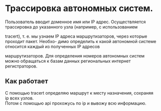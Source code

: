 # Трассировка автономных систем. 
Пользователь вводит доменное имя
или IP адрес. Осуществляется трассировка до указанного узла (например, с использованием

tracert), т. е. мы узнаем IP адреса маршрутизаторов, через которые проходит пакет. Необхо-
димо определить к какой автономной системе относится каждый из полученных IP адресов

маршрутизаторов. Для определения номеров автономных систем можно обращаться к базам
данных региональных интернет регистраторов.
## Как работает
С помощью tracert определяю маршрут к месту назначения, сохраняя ip всех узлов.    
Потом с помощью api прохожусь по ip и вывожу всю информацию.
